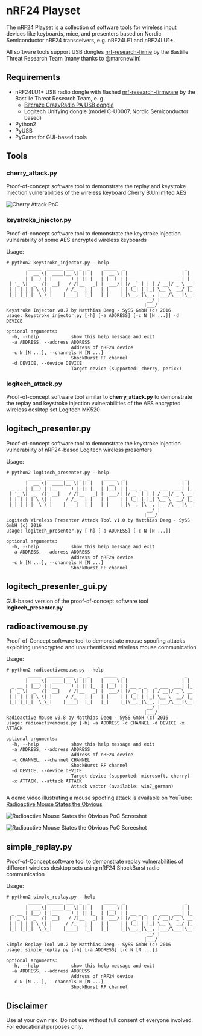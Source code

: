 # nRF24 Playset

The nRF24 Playset is a collection of software tools for wireless input
devices like keyboards, mice, and presenters based on Nordic Semiconductor 
nRF24 transceivers, e.g. nRF24LE1 and nRF24LU1+.

All software tools support USB dongles 
[nrf-research-firme](https://github.com/BastilleResearch/nrf-research-firmware)
by the Bastille Threat Research Team (many thanks to @marcnewlin)
 

## Requirements

- nRF24LU1+ USB radio dongle with flashed [nrf-research-firmware](https://github.com/BastilleResearch/nrf-research-firmware) by the Bastille Threat Research Team, e. g.
	* [Bitcraze CrazyRadio PA USB dongle](https://www.bitcraze.io/crazyradio-pa/)
	* Logitech Unifying dongle (model C-U0007, Nordic Semiconductor based)
- Python2
- PyUSB
- PyGame for GUI-based tools


## Tools


### cherry_attack.py

Proof-of-concept software tool to demonstrate the replay and keystroke injection
vulnerabilities of the wireless keyboard Cherry B.Unlimited AES

![Cherry Attack PoC](https://github.com/SySS-Research/nrf24-playset/blob/master/images/cherry_attack_poc.png)


### keystroke_injector.py

Proof-of-concept software tool to demonstrate the keystroke injection
vulnerability of some AES encrypted wireless keyboards

Usage:

```
# python2 keystroke_injector.py --help
        _____  ______ ___  _  _     _____  _                      _  
       |  __ \|  ____|__ \| || |   |  __ \| |                    | |     
  _ __ | |__) | |__     ) | || |_  | |__) | | __ _ _   _ ___  ___| |_       
 | '_ \|  _  /|  __|   / /|__   _| |  ___/| |/ _` | | | / __|/ _ \ __|    
 | | | | | \ \| |     / /_   | |   | |    | | (_| | |_| \__ \  __/ |_   
 |_| |_|_|  \_\_|    |____|  |_|   |_|    |_|\__,_|\__, |___/\___|\__|
                                                    __/ |             
                                                   |___/              
Keystroke Injector v0.7 by Matthias Deeg - SySS GmbH (c) 2016
usage: keystroke_injector.py [-h] [-a ADDRESS] [-c N [N ...]] -d DEVICE

optional arguments:
  -h, --help            show this help message and exit
  -a ADDRESS, --address ADDRESS
                        Address of nRF24 device
  -c N [N ...], --channels N [N ...]
                        ShockBurst RF channel
  -d DEVICE, --device DEVICE
                        Target device (supported: cherry, perixx)

```

### logitech_attack.py

Proof-of-concept software tool similar to **cherry_attack.py** to demonstrate
the replay and keystroke injection vulnerabilities of the AES encrypted
wireless desktop set Logitech MK520


## logitech_presenter.py

Proof-of-concept software tool to demonstrate the keystroke injection
vulnerability of nRF24-based Logitech wireless presenters

Usage:

```
# python2 logitech_presenter.py --help
        _____  ______ ___  _  _     _____  _                      _  
       |  __ \|  ____|__ \| || |   |  __ \| |                    | |     
  _ __ | |__) | |__     ) | || |_  | |__) | | __ _ _   _ ___  ___| |_       
 | '_ \|  _  /|  __|   / /|__   _| |  ___/| |/ _` | | | / __|/ _ \ __|    
 | | | | | \ \| |     / /_   | |   | |    | | (_| | |_| \__ \  __/ |_   
 |_| |_|_|  \_\_|    |____|  |_|   |_|    |_|\__,_|\__, |___/\___|\__|
                                                    __/ |             
                                                   |___/              
Logitech Wireless Presenter Attack Tool v1.0 by Matthias Deeg - SySS GmbH (c) 2016
usage: logitech_presenter.py [-h] [-a ADDRESS] [-c N [N ...]]

optional arguments:
  -h, --help            show this help message and exit
  -a ADDRESS, --address ADDRESS
                        Address of nRF24 device
  -c N [N ...], --channels N [N ...]
                        ShockBurst RF channel

```

## logitech_presenter_gui.py

GUI-based version of the proof-of-concept software tool **logitech_presenter.py**


## radioactivemouse.py

Proof-of-Concept software tool to demonstrate mouse spoofing attacks exploiting
unencrypted and unauthenticated wireless mouse communication

Usage:

```
# python2 radioactivemouse.py --help
        _____  ______ ___  _  _     _____  _                      _  
       |  __ \|  ____|__ \| || |   |  __ \| |                    | |     
  _ __ | |__) | |__     ) | || |_  | |__) | | __ _ _   _ ___  ___| |_       
 | '_ \|  _  /|  __|   / /|__   _| |  ___/| |/ _` | | | / __|/ _ \ __|    
 | | | | | \ \| |     / /_   | |   | |    | | (_| | |_| \__ \  __/ |_   
 |_| |_|_|  \_\_|    |____|  |_|   |_|    |_|\__,_|\__, |___/\___|\__|
                                                    __/ |             
                                                   |___/              
Radioactive Mouse v0.8 by Matthias Deeg - SySS GmbH (c) 2016
usage: radioactivemouse.py [-h] -a ADDRESS -c CHANNEL -d DEVICE -x ATTACK

optional arguments:
  -h, --help            show this help message and exit
  -a ADDRESS, --address ADDRESS
                        Address of nRF24 device
  -c CHANNEL, --channel CHANNEL
                        ShockBurst RF channel
  -d DEVICE, --device DEVICE
                        Target device (supported: microsoft, cherry)
  -x ATTACK, --attack ATTACK
                        Attack vector (available: win7_german)

```

A demo video illustrating a mouse spoofing attack is available on YouTube:
[Radioactive Mouse States the Obvious](https://www.youtube.com/watch?v=PkR8EODee44)

![Radioactive Mouse States the Obvious PoC Screeshot](https://github.com/SySS-Research/nrf24-playset/blob/master/images/radioactive_mouse_poc1.png)

![Radioactive Mouse States the Obvious PoC Screeshot](https://github.com/SySS-Research/nrf24-playset/blob/master/images/radioactive_mouse_poc2.png)


## simple_replay.py

Proof-of-Concept software tool to demonstrate replay vulnerabilities of
different wireless desktop sets using nRF24 ShockBurst radio communication

Usage:

```
# python2 simple_replay.py --help
        _____  ______ ___  _  _     _____  _                      _  
       |  __ \|  ____|__ \| || |   |  __ \| |                    | |     
  _ __ | |__) | |__     ) | || |_  | |__) | | __ _ _   _ ___  ___| |_       
 | '_ \|  _  /|  __|   / /|__   _| |  ___/| |/ _` | | | / __|/ _ \ __|    
 | | | | | \ \| |     / /_   | |   | |    | | (_| | |_| \__ \  __/ |_   
 |_| |_|_|  \_\_|    |____|  |_|   |_|    |_|\__,_|\__, |___/\___|\__|
                                                    __/ |             
                                                   |___/              
Simple Replay Tool v0.2 by Matthias Deeg - SySS GmbH (c) 2016
usage: simple_replay.py [-h] [-a ADDRESS] [-c N [N ...]]

optional arguments:
  -h, --help            show this help message and exit
  -a ADDRESS, --address ADDRESS
                        Address of nRF24 device
  -c N [N ...], --channels N [N ...]
                        ShockBurst RF channel

```

## Disclaimer

Use at your own risk. Do not use without full consent of everyone involved.
For educational purposes only.
